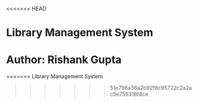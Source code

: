 <<<<<<< HEAD
# Library Management System
# Author: Rishank Gupta
=======
Library Management System
>>>>>>> 51e798a36a2b92f8c95722c2a2ac5e759318f8ce
